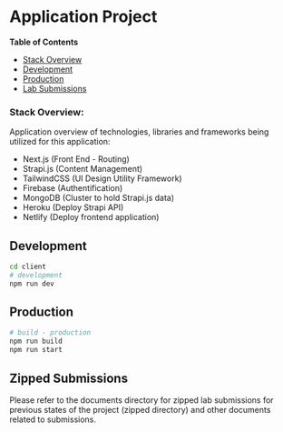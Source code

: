 # Application Project

**Table of Contents**

- [Stack Overview](#stack-overview)
- [Development](#to-run-this-client)
- [Production](#production)
- [Lab Submissions](#zipped-submissions)

### Stack Overview:

Application overview of technologies, libraries and frameworks being utilized for this application:

- Next.js (Front End - Routing)
- Strapi.js (Content Management)
- TailwindCSS (UI Design Utility Framework)
- Firebase (Authentification)
- MongoDB (Cluster to hold Strapi.js data)
- Heroku (Deploy Strapi API)
- Netlify (Deploy frontend application)

## Development

```bash
cd client
# development
npm run dev
```

## Production

```bash
# build - production
npm run build
npm run start
```

## Zipped Submissions

Please refer to the documents directory for zipped lab submissions for previous states of the project (zipped directory) and other documents related to submissions.

